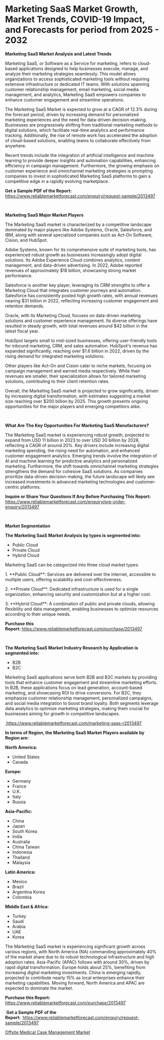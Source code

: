<p><h1>Marketing SaaS Market Growth, Market Trends, COVID-19 Impact, and Forecasts for period from 2025 - 2032</h1></p><p><strong>Marketing SaaS Market Analysis and Latest Trends</strong></p>
<p><p>Marketing SaaS, or Software as a Service for marketing, refers to cloud-based applications designed to help businesses execute, manage, and analyze their marketing strategies seamlessly. This model allows organizations to access sophisticated marketing tools without requiring extensive infrastructure or dedicated IT teams. With solutions spanning customer relationship management, email marketing, social media management, and analytics, Marketing SaaS empowers companies to enhance customer engagement and streamline operations.</p><p>The Marketing SaaS Market is expected to grow at a CAGR of 12.3% during the forecast period, driven by increasing demand for personalized marketing experiences and the need for data-driven decision-making. Businesses are progressively shifting from traditional marketing methods to digital solutions, which facilitate real-time analytics and performance tracking. Additionally, the rise of remote work has accelerated the adoption of cloud-based solutions, enabling teams to collaborate effectively from anywhere.</p><p>Recent trends include the integration of artificial intelligence and machine learning to provide deeper insights and automation capabilities, enhancing efficiency in campaign management. Furthermore, the growing emphasis on customer experience and omnichannel marketing strategies is prompting companies to invest in sophisticated Marketing SaaS platforms to gain a competitive edge in a rapidly evolving marketplace.</p></p>
<p><strong>Get a Sample PDF of the Report:&nbsp;</strong> <a href="https://www.reliablemarketforecast.com/enquiry/request-sample/2013497?utm_campaign=2950&utm_medium=2&utm_source=Github&utm_content=ia&utm_term=10032025&utm_id=marketing-saas">https://www.reliablemarketforecast.com/enquiry/request-sample/2013497</a></p>
<p>&nbsp;</p>
<p><strong>Marketing SaaS Major Market Players</strong></p>
<p><p>The Marketing SaaS market is characterized by a competitive landscape dominated by major players like Adobe Systems, Oracle, Salesforce, and IBM, along with several specialized companies such as Act-On Software, Cision, and HubSpot. </p><p>Adobe Systems, known for its comprehensive suite of marketing tools, has experienced robust growth as businesses increasingly adopt digital solutions. Its Adobe Experience Cloud combines analytics, content management, and data-driven advertising. In 2022, Adobe reported revenues of approximately $18 billion, showcasing strong market performance.</p><p>Salesforce is another key player, leveraging its CRM strengths to offer a Marketing Cloud that integrates customer journeys and automation. Salesforce has consistently posted high growth rates, with annual revenues nearing $31 billion in 2022, reflecting increasing customer engagement and retention demands.</p><p>Oracle, with its Marketing Cloud, focuses on data-driven marketing solutions and customer experience management. Its diverse offerings have resulted in steady growth, with total revenues around $42 billion in the latest fiscal year. </p><p>HubSpot targets small to mid-sized businesses, offering user-friendly tools for inbound marketing, CRM, and sales automation. HubSpot's revenue has expanded significantly, reaching over $1.6 billion in 2022, driven by the rising demand for integrated marketing solutions.</p><p>Other players like Act-On and Cision cater to niche markets, focusing on campaign management and earned media respectively. While their revenues are smaller, their specialization allows for tailored marketing solutions, contributing to their client retention rates.</p><p>Overall, the Marketing SaaS market is projected to grow significantly, driven by increasing digital transformation, with estimates suggesting a market size reaching over $200 billion by 2025. This growth presents ongoing opportunities for the major players and emerging competitors alike.</p></p>
<p>&nbsp;</p>
<p><strong>What Are The Key Opportunities For Marketing SaaS Manufacturers?</strong></p>
<p><p>The Marketing SaaS market is experiencing robust growth, projected to expand from USD 11 billion in 2023 to over USD 30 billion by 2028, reflecting a CAGR of around 20%. Key drivers include increasing digital marketing spending, the rising need for automation, and enhanced customer engagement analytics. Emerging trends involve the integration of AI and machine learning for predictive analytics and personalized marketing. Furthermore, the shift towards omnichannel marketing strategies strengthens the demand for cohesive SaaS solutions. As companies prioritize data-driven decision-making, the future landscape will likely see increased investments in advanced marketing technologies and customer-centric platforms.</p></p>
<p><strong>Inquire or Share Your Questions If Any Before Purchasing This Report:</strong> <a href="https://www.reliablemarketforecast.com/enquiry/pre-order-enquiry/2013497?utm_campaign=2950&utm_medium=2&utm_source=Github&utm_content=ia&utm_term=10032025&utm_id=marketing-saas">https://www.reliablemarketforecast.com/enquiry/pre-order-enquiry/2013497</a></p>
<p>&nbsp;</p>
<p><strong>Market Segmentation</strong></p>
<p><strong>The Marketing SaaS Market Analysis by types is segmented into:</strong></p>
<p><ul><li>Public Cloud</li><li>Private Cloud</li><li>Hybrid Cloud</li></ul></p>
<p><p>Marketing SaaS can be categorized into three cloud market types: </p><p>1. **Public Cloud**: Services are delivered over the internet, accessible to multiple users, offering scalability and cost-effectiveness. </p><p>2. **Private Cloud**: Dedicated infrastructure is used for a single organization, enhancing security and customization but at a higher cost. </p><p>3. **Hybrid Cloud**: A combination of public and private clouds, allowing flexibility and data management, enabling businesses to optimize resources according to their unique needs.</p></p>
<p><strong>Purchase this Report:&nbsp;</strong><a href="https://www.reliablemarketforecast.com/purchase/2013497?utm_campaign=2950&utm_medium=2&utm_source=Github&utm_content=ia&utm_term=10032025&utm_id=marketing-saas">https://www.reliablemarketforecast.com/purchase/2013497</a></p>
<p>&nbsp;</p>
<p><strong>The Marketing SaaS Market Industry Research by Application is segmented into:</strong></p>
<p><ul><li>B2B</li><li>B2C</li></ul></p>
<p><p>Marketing SaaS applications serve both B2B and B2C markets by providing tools that enhance customer engagement and streamline marketing efforts. In B2B, these applications focus on lead generation, account-based marketing, and showcasing ROI to drive conversions. For B2C, they emphasize customer relationship management, personalized campaigns, and social media integration to boost brand loyalty. Both segments leverage data analytics to optimize marketing strategies, making them crucial for businesses aiming for growth in competitive landscapes.</p></p>
<p><a href="https://www.reliablemarketforecast.com/marketing-saas-r2013497?utm_campaign=2950&utm_medium=2&utm_source=Github&utm_content=ia&utm_term=10032025&utm_id=marketing-saas">&nbsp;https://www.reliablemarketforecast.com/marketing-saas-r2013497</a></p>
<p><strong>In terms of Region, the Marketing SaaS Market Players available by Region are:</strong></p>
<p>
    <p> <strong> North America: </strong>
        <ul>
            <li>United States</li>
            <li>Canada</li>
        </ul>
        </p> 
    <p> <strong> Europe: </strong>
        <ul>
            <li>Germany</li>
            <li>France</li>
            <li>U.K.</li>
            <li>Italy</li>
            <li>Russia</li>
        </ul>
        </p> 
    <p> <strong> Asia-Pacific: </strong>
        <ul>
            <li>China</li>
            <li>Japan</li>
            <li>South Korea</li>
            <li>India</li>
            <li>Australia</li>
            <li>China Taiwan</li>
            <li>Indonesia</li>
            <li>Thailand</li>
            <li>Malaysia</li>
        </ul>
        </p> 
    <p> <strong> Latin America: </strong>
        <ul>
            <li>Mexico</li>
            <li>Brazil</li>
            <li>Argentina Korea</li>
            <li>Colombia</li>
        </ul>
        </p> 
    <p> <strong> Middle East & Africa: </strong>
        <ul>
            <li>Turkey</li>
            <li>Saudi</li>
            <li>Arabia</li>
            <li>UAE</li>
            <li>Korea</li>
        </ul>
    </p>
    </p>
<p><p>The Marketing SaaS market is experiencing significant growth across various regions, with North America (NA) commanding approximately 40% of the market share due to its robust technological infrastructure and high adoption rates. Asia-Pacific (APAC) follows with around 30%, driven by rapid digital transformation. Europe holds about 25%, benefiting from increasing digital marketing investments. China is emerging rapidly, projected to contribute nearly 15% as local enterprises enhance their marketing capabilities. Moving forward, North America and APAC are expected to dominate the market.</p></p>
<p><strong>Purchase this Report: </strong><a href="https://www.reliablemarketforecast.com/purchase/2013497?utm_campaign=2950&utm_medium=2&utm_source=Github&utm_content=ia&utm_term=10032025&utm_id=marketing-saas">https://www.reliablemarketforecast.com/purchase/2013497</a></p>
<p>&nbsp;<strong>Get a Sample PDF of the Report:&nbsp;&nbsp;</strong><a href="https://www.reliablemarketforecast.com/enquiry/request-sample/2013497?utm_campaign=2950&utm_medium=2&utm_source=Github&utm_content=ia&utm_term=10032025&utm_id=marketing-saas">https://www.reliablemarketforecast.com/enquiry/request-sample/2013497</a></p>
<p><strong></strong></p>
<p><p><a href="https://github.com/Krish2023na/Market-Research-Report-List-7/blob/main/offsite-medical-case-management-market.md?utm_campaign=2950&utm_medium=2&utm_source=Github&utm_content=ia&utm_term=10032025&utm_id=marketing-saas">Offsite Medical Case Management Market</a></p></p>